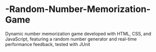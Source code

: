 # -Random-Number-Memorization-Game
Dynamic number memorization game developed with HTML, CSS, and JavaScript, featuring a random number generator and real-time performance feedback, tested with JUnit
